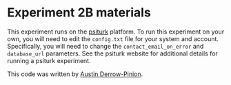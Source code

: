 Experiment 2B materials
=======================

This experiment runs on the [psiturk](https://psiturk.org/) platform. To run this experiment on your own, you will need to edit the `config.txt` file for your system and account. Specifically, you will need to change the `contact_email_on_error` and `database_url` parameters. See the psiturk website for additional details for running a psiturk experiment.

This code was written by [Austin Derrow-Pinion](https://github.com/derrowap). 